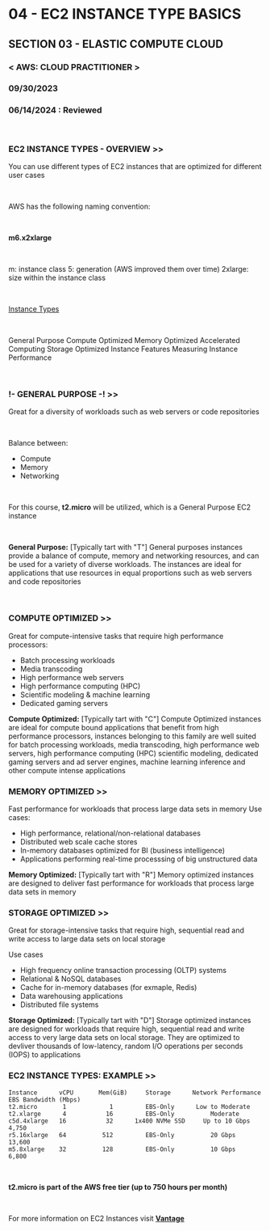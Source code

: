 # 04 - EC2 INSTANCE TYPE BASICS

## SECTION 03 - ELASTIC COMPUTE CLOUD <br>

### < AWS: CLOUD PRACTITIONER > <br>

### 09/30/2023 <br>

### 06/14/2024 : Reviewed <br>

<br>

### EC2 INSTANCE TYPES - OVERVIEW >>

You can use different types of EC2 instances that are optimized for different user cases

<br>

AWS has the following naming convention:

<br>

**m6.x2xlarge**

<br>

m: instance class
5: generation (AWS improved them over time)
2xlarge: size within the instance class

<br>

[Instance Types](htttps://aws.amazon.com/ec2/instance-types/)

<br>

General Purpose
Compute Optimized
Memory Optimized
Accelerated Computing
Storage Optimized
Instance Features
Measuring Instance Performance

<br>

### !- GENERAL PURPOSE -! >>

Great for a diversity of workloads such as web servers or code repositories

<br>

Balance between:

- Compute
- Memory
- Networking

<br>

For this course, **t2.micro** will be utilized, which is a General Purpose EC2 instance

<br>

**General Purpose:** [Typically tart with "T"]
General purposes instances provide a balance of compute, memory and networking resources, and can be used for a variety of diverse workloads. The instances are ideal for applications that use resources in equal proportions such as web servers and code repositories

<br>

### COMPUTE OPTIMIZED >>

Great for compute-intensive tasks that require high performance processors:

- Batch processing workloads
- Media transcoding
- High performance web servers
- High performance computing (HPC)
- Scientific modeling & machine learning
- Dedicated gaming servers

**Compute Optimized:** [Typically tart with "C"]
Compute Optimized instances are ideal for compute bound applications that benefit from high performance processors, instances belonging to this family are well suited for batch processing workloads, media transcoding, high performance web servers, high performance computing (HPC) scientific modeling, dedicated gaming servers and ad server engines, machine learning inference and other compute intense applications
<br>

### MEMORY OPTIMIZED >>

Fast performance for workloads that process large data sets in memory
Use cases:

- High performance, relational/non-relational databases
- Distributed web scale cache stores
- In-memory databases optimized for BI (business intelligence)
- Applications performing real-time processsing of big unstructured data

**Memory Optimized:** [Typically tart with "R"]
Memory optimized instances are designed to deliver fast performance for workloads that process large data sets in memory
<br>

### STORAGE OPTIMIZED >>

Great for storage-intensive tasks that require high, sequential read and write access to large data sets on local storage

Use cases

- High frequency online transaction processing (OLTP) systems
- Relational & NoSQL databases
- Cache for in-memory databases (for exmaple, Redis)
- Data warehousing applications
- Distributed file systems

**Storage Optimized:** [Typically tart with "D"]
Storage optimized instances are designed for workloads that require high, sequential read and write access to very large data sets on local storage. They are optimized to devliver thousands of low-latency, random I/O operations per seconds (IOPS) to applications
<br>

### EC2 INSTANCE TYPES: EXAMPLE >>

```
Instance      vCPU       Mem(GiB)     Storage      Network Performance        EBS Bandwidth (Mbps)
t2.micro       1            1         EBS-Only      Low to Moderate
t2.xlarge      4           16         EBS-Only          Moderate
c5d.4xlarge   16           32      1x400 NVMe SSD     Up to 10 Gbps                4,750
r5.16xlarge   64          512         EBS-Only          20 Gbps                   13,600
m5.8xlarge    32          128         EBS-Only          10 Gbps                    6,800
```

<br>

**t2.micro is part of the AWS free tier (up to 750 hours per month)**

<br>

For more information on EC2 Instances visit [**Vantage**](https://instances.vantage.sh/)

<br>

